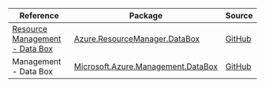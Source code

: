 | Reference | Package | Source |
|---|---|---|
|[Resource Management - Data Box](resourcemanager.databox-readme.md)|[Azure.ResourceManager.DataBox](https://www.nuget.org/packages/Azure.ResourceManager.DataBox)|[GitHub](https://github.com/Azure/azure-sdk-for-net/blob/main/sdk/databox/Azure.ResourceManager.DataBox)|
|Management - Data Box|[Microsoft.Azure.Management.DataBox](https://www.nuget.org/packages/Microsoft.Azure.Management.DataBox)|[GitHub](https://github.com/Azure/azure-sdk-for-net/blob/main/)|

